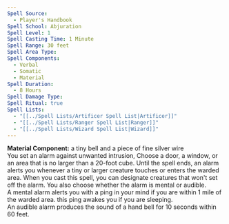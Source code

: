 ```yaml
---
Spell Source:
  - Player's Handbook
Spell School: Abjuration
Spell Level: 1
Spell Casting Time: 1 Minute
Spell Range: 30 feet
Spell Area Type: 
Spell Components:
  - Verbal
  - Somatic
  - Material
Spell Duration:
  - 8 Hours
Spell Damage Type: 
Spell Ritual: true
Spell Lists:
  - "[[../Spell Lists/Artificer Spell List|Artificer]]"
  - "[[../Spell Lists/Ranger Spell List|Ranger]]"
  - "[[../Spell Lists/Wizard Spell List|Wizard]]"
---
```


**Material Component:** a tiny bell and a piece of fine silver wire  
You set an alarm against unwanted intrusion, Choose a door, a window, or an area that is no larger than a 20-foot cube. Until the spell ends, an alarm alerts you whenever a tiny or larger creature touches or enters the warded area. When you cast this spell, you can designate creatures that won't set off the alarm. You also choose whether the alarm is mental or audible.  
A mental alarm alerts you with a ping in your mind if you are within 1 mile of the warded area. this ping awakes you if you are sleeping.  
An audible alarm produces the sound of a hand bell for 10 seconds within 60 feet.
